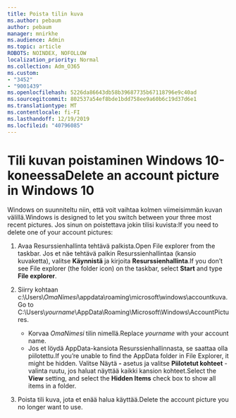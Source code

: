 ```yaml
---
title: Poista tilin kuva
ms.author: pebaum
author: pebaum
manager: mnirkhe
ms.audience: Admin
ms.topic: article
ROBOTS: NOINDEX, NOFOLLOW
localization_priority: Normal
ms.collection: Adm_O365
ms.custom:
- "3452"
- "9001439"
ms.openlocfilehash: 5226da86643db58b39687735b67118796e9c40ad
ms.sourcegitcommit: 802537a54ef8bde1bdd758ee9a60b6c19d37d6e1
ms.translationtype: MT
ms.contentlocale: fi-FI
ms.lasthandoff: 12/19/2019
ms.locfileid: "40796085"
---
```

# <a name="delete-an-account-picture-in-windows-10"></a><span data-ttu-id="27e0d-102">Tili kuvan poistaminen Windows 10-koneessa</span><span class="sxs-lookup"><span data-stu-id="27e0d-102">Delete an account picture in Windows 10</span></span>

<span data-ttu-id="27e0d-103">Windows on suunniteltu niin, että voit vaihtaa kolmen viimeisimmän kuvan välillä.</span><span class="sxs-lookup"><span data-stu-id="27e0d-103">Windows is designed to let you switch between your three most recent pictures.</span></span> <span data-ttu-id="27e0d-104">Jos sinun on poistettava jokin tilisi kuvista:</span><span class="sxs-lookup"><span data-stu-id="27e0d-104">If you need to delete one of your account pictures:</span></span>

1. <span data-ttu-id="27e0d-105">Avaa Resurssienhallinta tehtävä palkista.</span><span class="sxs-lookup"><span data-stu-id="27e0d-105">Open File explorer from the taskbar.</span></span> <span data-ttu-id="27e0d-106">Jos et näe tehtävä palkin Resurssienhallintaa (kansio kuvaketta), valitse **Käynnistä** ja kirjoita **Resurssienhallinta**.</span><span class="sxs-lookup"><span data-stu-id="27e0d-106">If you don’t see File explorer (the folder icon) on the taskbar, select **Start** and type **File explorer**.</span></span>

2. <span data-ttu-id="27e0d-107">Siirry kohtaan c:\Users\\*OmaNimesi*\appdata\roaming\microsoft\windows\accountkuva.</span><span class="sxs-lookup"><span data-stu-id="27e0d-107">Go to C:\Users\\*yourname*\AppData\Roaming\Microsoft\Windows\AccountPictures.</span></span> 
    - <span data-ttu-id="27e0d-108">Korvaa *OmaNimesi* tilin nimellä.</span><span class="sxs-lookup"><span data-stu-id="27e0d-108">Replace *yourname* with your account name.</span></span>
    - <span data-ttu-id="27e0d-109">Jos et löydä AppData-kansiota Resurssienhallinnasta, se saattaa olla piilotettu.</span><span class="sxs-lookup"><span data-stu-id="27e0d-109">If you’re unable to find the AppData folder in File Explorer, it might be hidden.</span></span> <span data-ttu-id="27e0d-110">Valitse Näytä **-** asetus ja valitse **Piilotetut kohteet** -valinta ruutu, jos haluat näyttää kaikki kansion kohteet.</span><span class="sxs-lookup"><span data-stu-id="27e0d-110">Select the **View** setting, and select the **Hidden Items** check box to show all items in a folder.</span></span>

3. <span data-ttu-id="27e0d-111">Poista tili kuva, jota et enää halua käyttää.</span><span class="sxs-lookup"><span data-stu-id="27e0d-111">Delete the account picture you no longer want to use.</span></span>
 
 
